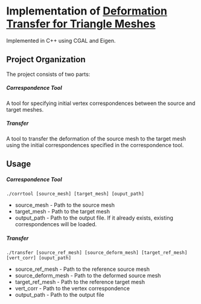 # Implementation of [Deformation Transfer for Triangle Meshes](http://people.csail.mit.edu/sumner/research/deftransfer/)

Implemented in C++ using CGAL and Eigen. 

## Project Organization
The project consists of two parts:

##### Correspondence Tool
A tool for specifying initial vertex correspondences between the source and target meshes.

##### Transfer
A tool to transfer the deformation of the source mesh to the target mesh using the initial correspondences specified in the correspondence tool.
 
## Usage
##### Correspondence Tool
````
./corrtool [source_mesh] [target_mesh] [ouput_path]
````
- source_mesh - Path to the source mesh
- target_mesh - Path to the target mesh
- output_path - Path to the output file. If it already exists, existing correspondences will be loaded.

##### Transfer
````
./transfer [source_ref_mesh] [source_deform_mesh] [target_ref_mesh] [vert_corr] [ouput_path]
````
- source_ref_mesh - Path to the reference source mesh
- source_deform_mesh - Path to the deformed source mesh
- target_ref_mesh - Path to the reference target mesh
- vert_corr - Path to the vertex correspondence
- output_path - Path to the output file